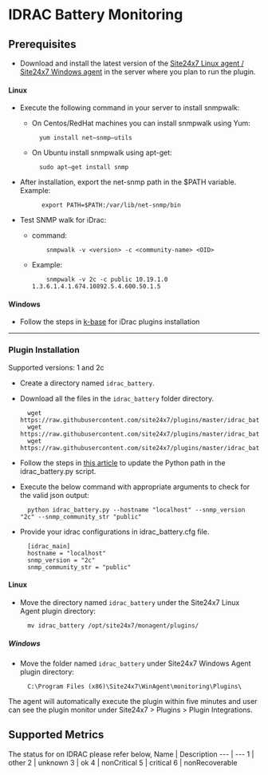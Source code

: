 # IDRAC Battery Monitoring
                                                                                              
## Prerequisites

- Download and install the latest version of the [Site24x7 Linux agent / Site24x7 Windows agent](https://www.site24x7.com/app/client#/admin/inventory/add-monitor) in the server where you plan to run the plugin.

#### Linux 

- Execute the following command in your server to install snmpwalk: 

	- On Centos/RedHat machines you can install snmpwalk using Yum:
   
  			yum install net–snmp–utils

  	- On Ubuntu install snmpwalk using apt-get:
  
  			sudo apt–get install snmp
  
- After installation, export the net-snmp path in the $PATH variable. Example:

  			export PATH=$PATH:/var/lib/net-snmp/bin

- Test SNMP walk for iDrac:
  
  - command:
  
  			snmpwalk -v <version> -c <community-name> <OID>
  - Example:
  
  			snmpwalk -v 2c -c public 10.19.1.0 1.3.6.1.4.1.674.10892.5.4.600.50.1.5
		
#### Windows

- Follow the steps in [k-base](https://support.site24x7.com/portal/en/kb/articles/idrac-monitoring-for-windows) for iDrac plugins installation

---

### Plugin Installation  

Supported versions: 1 and 2c

- Create a directory named `idrac_battery`.
      
- Download all the files in the `idrac_battery` folder directory.

		wget https://raw.githubusercontent.com/site24x7/plugins/master/idrac_battery/idrac_battery.py
		wget https://raw.githubusercontent.com/site24x7/plugins/master/idrac_battery/idrac_battery.cfg
		wget https://raw.githubusercontent.com/site24x7/plugins/master/idrac_battery/SNMPUtil.py

- Follow the steps in [this article](https://support.site24x7.com/portal/en/kb/articles/updating-python-path-in-a-plugin-script-for-linux-servers) to update the Python path in the idrac_battery.py script.
  
- Execute the below command with appropriate arguments to check for the valid json output:

		python idrac_battery.py --hostname "localhost" --snmp_version "2c" --snmp_community_str "public"

- Provide your idrac configurations in idrac_battery.cfg file.

		[idrac_main]
		hostname = "localhost"
		snmp_version = "2c"
		snmp_community_str = "public"
		
#### Linux

- Move the directory named `idrac_battery` under the Site24x7 Linux Agent plugin directory: 

		mv idrac_battery /opt/site24x7/monagent/plugins/
		
##### Windows 

- Move the folder named `idrac_battery` under Site24x7 Windows Agent plugin directory: 

		C:\Program Files (x86)\Site24x7\WinAgent\monitoring\Plugins\
		
The agent will automatically execute the plugin within five minutes and user can see the plugin monitor under Site24x7 > Plugins > Plugin Integrations.

## Supported Metrics

The status for on IDRAC please refer below,
Name	| 	Description
---	|   	---
1 	|	 other
2 	|	 unknown
3 	|	 ok
4 	|	 nonCritical
5 	|	 critical
6 	|	 nonRecoverable




